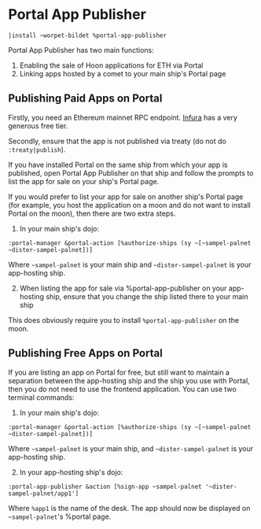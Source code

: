 # Portal App Publisher

`|install ~worpet-bildet %portal-app-publisher`

Portal App Publisher has two main functions:

1. Enabling the sale of Hoon applications for ETH via Portal
2. Linking apps hosted by a comet to your main ship's Portal page

## Publishing Paid Apps on Portal

Firstly, you need an Ethereum mainnet RPC endpoint. [Infura](https://www.infura.io/) has a very generous free tier.

Secondly, ensure that the app is not published via treaty (do not do `:treaty|publish`).

If you have installed Portal on the same ship from which your app is published, open Portal App Publisher on that ship and follow the prompts to list the app for sale on your ship's Portal page.

If you would prefer to list your app for sale on another ship's Portal page (for example, you host the application on a moon and do not want to install Portal on the moon), then there are two extra steps.

1. In your main ship's dojo:

```
:portal-manager &portal-action [%authorize-ships (sy ~[~sampel-palnet ~dister-sampel-palnet])]
```

Where `~sampel-palnet` is your main ship and `~dister-sampel-palnet` is your app-hosting ship.

2. When listing the app for sale via %portal-app-publisher on your app-hosting ship, ensure that you change the ship listed there to your main ship

This does obviously require you to install `%portal-app-publisher` on the moon.

## Publishing Free Apps on Portal

If you are listing an app on Portal for free, but still want to maintain a separation between the app-hosting ship and the ship you use with Portal, then you do not need to use the frontend application. You can use two terminal commands:

1. In your main ship's dojo:

```
:portal-manager &portal-action [%authorize-ships (sy ~[~sampel-palnet ~dister-sampel-palnet])]
```

Where `~sampel-palnet` is your main ship, and `~dister-sampel-palnet` is your app-hosting ship.

2. In your app-hosting ship's dojo:

```
:portal-app-publisher &action [%sign-app ~sampel-palnet '~dister-sampel-palnet/app1']
```

Where `%app1` is the name of the desk. The app should now be displayed on `~sampel-palnet`'s %portal page.
